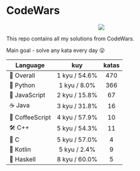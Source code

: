 # CodeWars

<p align="center">
  <img src="https://www.codewars.com/users/yurii_karabas/badges/large">
</p>

This repo contains all my solutions from CodeWars.

Main goal - solve any kata every day :open_mouth:

| Language                          | kuy               | katas                 |
|---                                |:---:              |:---:                  |
|:dizzy: Overall                    | 1 kyu / 54.6%     | 470       |
|:snake: Python                     | 1 kyu / 8.0%      | 366        |
|:see_no_evil: JavaScript           | 2 kyu / 15.8%  | 67    |
|:coffee: Java                      | 3 kyu / 31.8%        | 16          |
|🙉 CoffeeScript | 4 kyu / 57.9%| 10  |
|:hammer_and_wrench: C++            | 5 kyu / 54.3%         | 11           |
|:wrench: C                         | 5 kyu / 57.0%           | 4             |
|:seedling: Kotlin                  | 5 kyu / 2.4%      | 9        |
|:link: Haskell                     | 8 kyu / 60.0%     | 5       |
